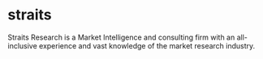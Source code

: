 # straits
Straits Research is a Market Intelligence and consulting firm with an all-inclusive experience and vast knowledge of the market research industry.
